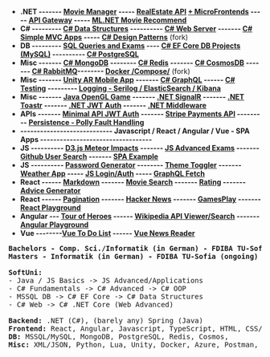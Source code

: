- **.NET ------- [Movie Manager](https://github.com/ivaaak/ASP.NET-MovieManager) ----- [RealEstate API](https://github.com/ivaaak/ASP.NET-RealEstate) [+ MicroFrontends](https://github.com/ivaaak/RealEstate-Frontend) ----- [API Gateway](https://github.com/ivaaak/.NET-Ocelot-API-Gateway) ----- [ML.NET Movie Recommend](https://github.com/ivaaak/ML-MovieRecommend)**
- **C# ---------  [C# Data Structures](https://github.com/ivaaak/CSharp-Data-Structures) ---------- [C# Web Server](https://github.com/ivaaak/CSharp-Web-Server/tree/main/HTTP%20Server%20Basic) ------- [C# Simple MVC Apps](https://github.com/ivaaak/CSharp-Web-Server) ----- [C# Design Patterns](https://github.com/ivaaak/CSharp-Design-Patterns)** (fork)
- **DB  --------- [SQL Queries and Exams](https://github.com/ivaaak/MS-SQL) ---- [C# EF Core DB Projects (MySQL)](https://github.com/ivaaak/CSharp-DB-EF-Core-Projects) ---------- [C# PostgreSQL](https://github.com/ivaaak/CSharp-PostgreSQL-Repo-Demo)**
- **Misc  ------- [C# MongoDB](https://github.com/ivaaak/CSharp-MongoDB-Demo) -------- [C# Redis](https://github.com/ivaaak/CSharp-Redis-Demo) ------- [C# CosmosDB](https://github.com/ivaaak/CSharp-Cosmos-DB-Demo) ------- [C# RabbitMQ](https://github.com/ivaaak/CSharp-RabbitMQ)-------- [Docker /Compose/](https://github.com/ivaaak/Docker)** (fork)
- **Misc ------- [Unity AR Mobile App](https://github.com/ivaaak/Unity/tree/main/AR%20Furniture%20Test) ------- [C# GraphQL](https://github.com/ivaaak/GraphQL-Api-Demo) ------ [C# Testing](https://github.com/ivaaak/CSharp-Testing) --------- [Logging - Serilog / ElasticSearch / Kibana](https://github.com/ivaaak/CSharp-ElasticSearch-Kibana)**
- **Misc  ------- [Java OpenGL Game](https://github.com/ivaaak/Java-OpenGL-Game) ------- [.NET SignalR](https://github.com/ivaaak/SignalR-Demo) ------- [.NET Toastr](https://github.com/ivaaak/.NET-Toastr-Demo) ------- [.NET JWT Auth](https://github.com/ivaaak/JWT-Auth/tree/main/.NET%20JWT%20Auth%20Demo) ------- [.NET Middleware](https://github.com/ivaaak/.NET-Middlewares)**
- **APIs ------- [Minimal API JWT Auth](https://github.com/ivaaak/CSharp-API/tree/main/ASP.NET%20MinimalAPI%20Auth) ------- [Stripe Payments API](https://github.com/ivaaak/.NET-Stripe-API-Demo)  ---------  [Persistence -  Polly Fault Handling](https://github.com/ivaaak/CSharp-Polly-Request-Response)**
- **---------------------------- Javascript / React / Angular / Vue - SPA Apps ----------------------------------**
- **JS ---------- [D3.js Meteor Impacts](https://github.com/ivaaak/JS-D3-Map-Meteor-Impacts) ------- [JS Advanced Exams](https://github.com/ivaaak/JS-Advanced-Exams) ------- [Github User Search](https://github.com/ivaaak/JS-Github-User-Search) ------- [SPA Example](https://github.com/ivaaak/JS-SPA-Demo/)** 
- **JS ---------- [Password Generator](https://github.com/ivaaak/JS-Password-generator) -------- [Theme Toggler](https://github.com/ivaaak/JS-Theme-Toggle) ------- [Weather App](https://github.com/ivaaak/JS-Weather-App) ----- [JS Login/Auth](https://github.com/ivaaak/JS-Login-Auth) ----- [GraphQL Fetch](https://github.com/ivaaak/GraphQL-Demo/tree/main/JS%20GraphQL%20Client%20Fetch)**
- **React ------  [Markdown](https://github.com/ivaaak/React-Markdown-Preview) ------- [Movie Search](https://github.com/ivaaak/React-MovieSearch-SPA) ------- [Rating](https://github.com/ivaaak/React-Rating-Component) ------- [Advice Generator](https://github.com/ivaaak/React-Advice-Generator)**
- **React ------ [Pagination](https://github.com/ivaaak/React-Pagination-Github) ------- [Hacker News](https://github.com/ivaaak/React-Hacker-News) ------- [GamesPlay](https://github.com/ivaaak/React-Games-Play) ------- [React Playground](https://github.com/ivaaak/React-Playground)**
- **Angular --- [Tour of Heroes](https://github.com/ivaaak/Angular-Tour-Of-Heroes) ------ [Wikipedia API Viewer/Search](https://github.com/ivaaak/Angular-Wikipedia-Reader) ------- [Angular Playground](https://github.com/ivaaak/Angular-Playground)**
- **Vue --------[Vue To Do List](https://github.com/ivaaak/VueJS-To-Do-List) ------ [Vue News Reader](https://github.com/ivaaak/Vue.js-News-Reader)**


<pre><b>Bachelors - Comp. Sci./Informatik (in German) - FDIBA TU-Sofia</b>
<b>Masters - Informatik (in German) - FDIBA TU-Sofia (ongoing)</b>

<b>SoftUni:</b>
- Java / JS Basics -> JS Advanced/Applications
- C# Fundamentals -> C# Advanced -> C# OOP
- MSSQL DB -> C# EF Core -> C# Data Structures
- C# Web -> C# .NET Core (Web Advanced)

<b>Backend:</b> .NET (C#), (barely any) Spring (Java)
<b>Frontend:</b> React, Angular, Javascript, TypeScript, HTML, CSS/SCSS, Bootstrap
<b>DB:</b> MSSQL/MySQL, MongoDB, PostgreSQL, Redis, Cosmos, 
<b>Misc:</b> XML/JSON, Python, Lua, Unity, Docker, Azure, Postman, RabbitMQ, Sharepoint
</pre>
